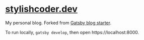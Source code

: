 # [stylishcoder.dev](https://stylishcoder.dev/)

My personal blog. Forked from [Gatsby blog starter](https://github.com/gatsbyjs/gatsby-starter-blog).

To run locally, `gatsby develop`, then open https://localhost:8000.
